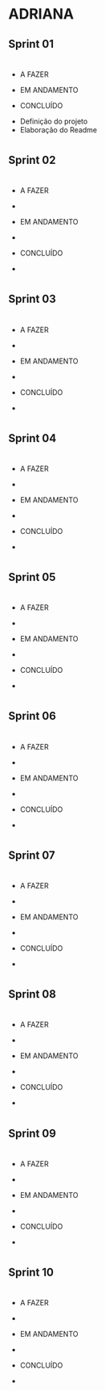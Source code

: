# ADRIANA 

## Sprint 01

# ############
* A FAZER

* EM ANDAMENTO

* CONCLUÍDO
- Definição do projeto
- Elaboração do Readme


# ############

## Sprint 02

# ############
* A FAZER
- 

* EM ANDAMENTO
- 

* CONCLUÍDO
- 

# ############

## Sprint 03

# ############
* A FAZER
- 

* EM ANDAMENTO
- 

* CONCLUÍDO
- 

# ############

## Sprint 04

# ############
* A FAZER
- 

* EM ANDAMENTO
- 

* CONCLUÍDO
- 

# ############

## Sprint 05

# ############
* A FAZER
 - 

* EM ANDAMENTO
- 

* CONCLUÍDO
- 

# ############

## Sprint 06

# ############
* A FAZER
- 

* EM ANDAMENTO
- 

* CONCLUÍDO
- 

# ############

## Sprint 07

# ############
* A FAZER
- 

* EM ANDAMENTO
- 

* CONCLUÍDO
- 

# ############

## Sprint 08

# ############
* A FAZER
- 

* EM ANDAMENTO
- 

* CONCLUÍDO
- 

# ############

## Sprint 09

# ############
* A FAZER
- 

* EM ANDAMENTO
- 

* CONCLUÍDO
- 

# ############

## Sprint 10

# ############
* A FAZER
- 

* EM ANDAMENTO
- 

* CONCLUÍDO
- 